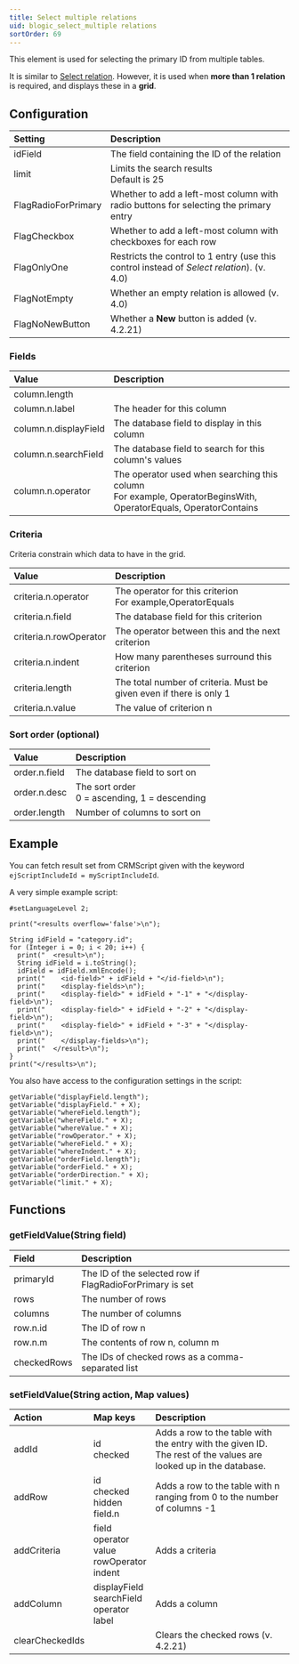 ```yaml
---
title: Select multiple relations
uid: blogic_select_multiple relations
sortOrder: 69
---
```


This element is used for selecting the primary ID from multiple tables.

It is similar to [Select relation](@blogic_select_relation). However, it is used when **more than 1 relation** is required, and displays these in a **grid**.

## Configuration

| Setting             | Description                                                                                |
|:--------------------|:-------------------------------------------------------------------------------------------|
| idField             | The field containing the ID of the relation                                                |
| limit               | Limits the search results<br/>Default is 25                                                |
| FlagRadioForPrimary | Whether to add a left-most column with radio buttons for selecting the primary entry       |
| FlagCheckbox        | Whether to add a left-most column with checkboxes for each row                             |
| FlagOnlyOne         | Restricts the control to 1 entry (use this control instead of *Select relation*). (v. 4.0) |
| FlagNotEmpty        | Whether an empty relation is allowed (v. 4.0)                                              |
| FlagNoNewButton     | Whether a **New** button is added (v. 4.2.21)                                              |

### Fields

| Value                 | Description                                           |
|:----------------------|:------------------------------------------------------|
| column.length         |                                                       |
| column.n.label        | The header for this column                            |
| column.n.displayField | The database field to display in this column          |
| column.n.searchField  | The database field to search for this column's values |
| column.n.operator     | The operator used when searching this column<br/>For example, OperatorBeginsWith, OperatorEquals, OperatorContains |

### Criteria

Criteria constrain which data to have in the grid.

| Value                  | Description                                                         |
|:-----------------------|:--------------------------------------------------------------------|
| criteria.n.operator    | The operator for this criterion<br/>For example,OperatorEquals      |
| criteria.n.field       | The database field for this criterion                               |
| criteria.n.rowOperator | The operator between this and the next criterion                    |
| criteria.n.indent      | How many parentheses surround this criterion                        |
| criteria.length        | The total number of criteria. Must be given even if there is only 1 |
| criteria.n.value       | The value of criterion n                                            |

### Sort order (optional)

| Value         | Description                                      |
|:--------------|:-------------------------------------------------|
| order.n.field | The database field to sort on                    |
| order.n.desc  | The sort order<br/>0 = ascending, 1 = descending |
| order.length  | Number of columns to sort on                     |

## Example

You can fetch result set from CRMScript given with the keyword `ejScriptIncludeId = myScriptIncludeId`.

A very simple example script:

```crmscript
#setLanguageLevel 2;

print("<results overflow='false'>\n");

String idField = "category.id";
for (Integer i = 0; i < 20; i++) {
  print("  <result>\n");
  String idField = i.toString();
  idField = idField.xmlEncode();
  print("    <id-field>" + idField + "</id-field>\n");
  print("    <display-fields>\n");
  print("    <display-field>" + idField + "-1" + "</display-field>\n");
  print("    <display-field>" + idField + "-2" + "</display-field>\n");
  print("    <display-field>" + idField + "-3" + "</display-field>\n");
  print("    </display-fields>\n");
  print("  </result>\n");
}
print("</results>\n");
```

You also have access to the configuration settings in the script:

```crmscript
getVariable("displayField.length");
getVariable("displayField." + X);
getVariable("whereField.length");
getVariable("whereField." + X);
getVariable("whereValue." + X);
getVariable("rowOperator." + X);
getVariable("whereField." + X);
getVariable("whereIndent." + X);
getVariable("orderField.length");
getVariable("orderField." + X);
getVariable("orderDirection." + X);
getVariable("limit." + X);
```

## Functions

### getFieldValue(String field)

| Field       | Description                                              |
|:------------|:---------------------------------------------------------|
| primaryId   | The ID of the selected row if FlagRadioForPrimary is set |
| rows        | The number of rows                                       |
| columns     | The number of columns                                    |
| row.n.id    | The ID of row n                                          |
| row.n.m     | The contents of row n, column m                          |
| checkedRows | The IDs of checked rows as a comma-separated list        |

### setFieldValue(String action, Map values)

| Action          | Map keys                              | Description                                                               |
|:----------------|:--------------------------------------|:--------------------------------------------------------------------------|
| addId           | id<br/>checked                        | Adds a row to the table with the entry with the given ID.<br/>The rest of the values are looked up in the database. |
| addRow          | id<br/>checked<br/>hidden<br/>field.n | Adds a row to the table with n ranging from 0 to the number of columns -1 |
| addCriteria     | field<br/>operator<br/>value<br/>rowOperator<br/>indent | Adds a criteria                                         |
| addColumn       | displayField<br/>searchField<br/>operator<br/>label     | Adds a column                                           |
| clearCheckedIds |                                       | Clears the checked rows (v. 4.2.21)                                       |
